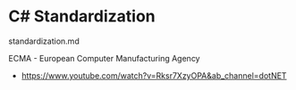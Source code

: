 # C# Standardization

standardization.md

ECMA - European Computer Manufacturing Agency

*   https://www.youtube.com/watch?v=Rksr7XzyOPA&ab_channel=dotNET
